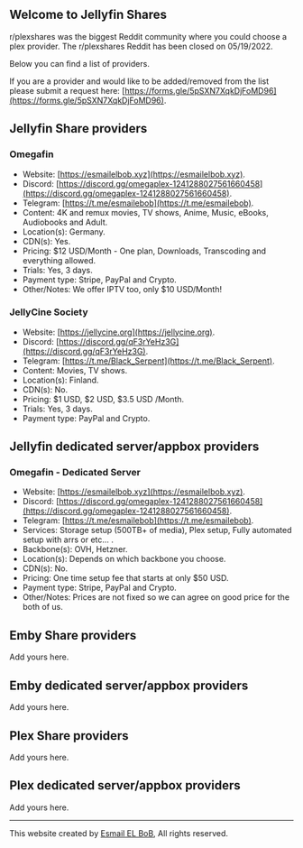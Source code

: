 ## Welcome to Jellyfin Shares

r/plexshares was the biggest Reddit community where you could choose a plex provider. The r/plexshares Reddit has been closed on 05/19/2022.

Below you can find a list of providers.

If you are a provider and would like to be added/removed from the list please submit a request here: [https://forms.gle/5pSXN7XqkDjFoMD96](https://forms.gle/5pSXN7XqkDjFoMD96).

## Jellyfin Share providers

### Omegafin
- Website: [https://esmailelbob.xyz](https://esmailelbob.xyz).
- Discord: [https://discord.gg/omegaplex-1241288027561660458](https://discord.gg/omegaplex-1241288027561660458).
- Telegram: [https://t.me/esmailebob](https://t.me/esmailebob).
- Content: 4K and remux movies, TV shows, Anime, Music, eBooks, Audiobooks and Adult.
- Location(s): Germany.
- CDN(s): Yes.
- Pricing: $12 USD/Month - One plan, Downloads, Transcoding and everything allowed.
- Trials: Yes, 3 days.
- Payment type: Stripe, PayPal and Crypto.
- Other/Notes: We offer IPTV too, only $10 USD/Month!

### JellyCine Society
- Website: [https://jellycine.org](https://jellycine.org).
- Discord: [https://discord.gg/qF3rYeHz3G](https://discord.gg/qF3rYeHz3G).
- Telegram: [https://t.me/Black_Serpent](https://t.me/Black_Serpent).
- Content: Movies, TV shows.
- Location(s): Finland.
- CDN(s): No.
- Pricing: $1 USD, $2 USD, $3.5 USD /Month.
- Trials: Yes, 3 days.
- Payment type: PayPal and Crypto.

## Jellyfin dedicated server/appbox providers

### Omegafin - Dedicated Server
- Website: [https://esmailelbob.xyz](https://esmailelbob.xyz).
- Discord: [https://discord.gg/omegaplex-1241288027561660458](https://discord.gg/omegaplex-1241288027561660458).
- Telegram: [https://t.me/esmailebob](https://t.me/esmailebob).
- Services: Storage setup (500TB+ of media), Plex setup, Fully automated setup with arrs or etc... .
- Backbone(s): OVH, Hetzner.
- Location(s): Depends on which backbone you choose.
- CDN(s): No.
- Pricing: One time setup fee that starts at only $50 USD.
- Payment type: Stripe, PayPal and Crypto.
- Other/Notes: Prices are not fixed so we can agree on good price for the both of us.
  
## Emby Share providers
Add yours here.

## Emby dedicated server/appbox providers
Add yours here.

## Plex Share providers
Add yours here.

## Plex dedicated server/appbox providers
Add yours here.

<hr>

This website created by [Esmail EL BoB](https://github.com/EsmailELBoBDev2), All rights reserved.
